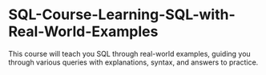 # SQL-Course-Learning-SQL-with-Real-World-Examples
This course will teach you SQL through real-world examples, guiding you through various queries with explanations, syntax, and answers to practice.
